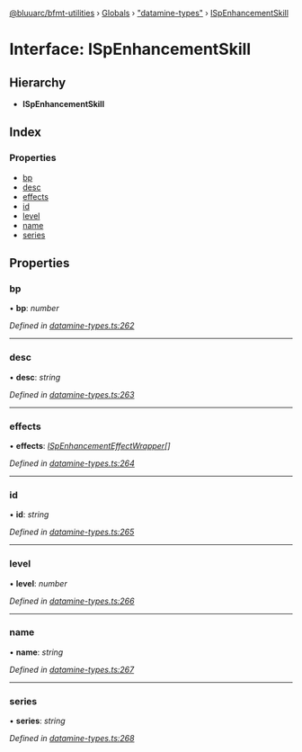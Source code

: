 [@bluuarc/bfmt-utilities](../README.md) › [Globals](../globals.md) › ["datamine-types"](../modules/_datamine_types_.md) › [ISpEnhancementSkill](_datamine_types_.ispenhancementskill.md)

# Interface: ISpEnhancementSkill

## Hierarchy

* **ISpEnhancementSkill**

## Index

### Properties

* [bp](_datamine_types_.ispenhancementskill.md#bp)
* [desc](_datamine_types_.ispenhancementskill.md#desc)
* [effects](_datamine_types_.ispenhancementskill.md#effects)
* [id](_datamine_types_.ispenhancementskill.md#id)
* [level](_datamine_types_.ispenhancementskill.md#level)
* [name](_datamine_types_.ispenhancementskill.md#name)
* [series](_datamine_types_.ispenhancementskill.md#series)

## Properties

###  bp

• **bp**: *number*

*Defined in [datamine-types.ts:262](https://github.com/BluuArc/bfmt-utilities/blob/master/src/datamine-types.ts#L262)*

___

###  desc

• **desc**: *string*

*Defined in [datamine-types.ts:263](https://github.com/BluuArc/bfmt-utilities/blob/master/src/datamine-types.ts#L263)*

___

###  effects

• **effects**: *[ISpEnhancementEffectWrapper](_datamine_types_.ispenhancementeffectwrapper.md)[]*

*Defined in [datamine-types.ts:264](https://github.com/BluuArc/bfmt-utilities/blob/master/src/datamine-types.ts#L264)*

___

###  id

• **id**: *string*

*Defined in [datamine-types.ts:265](https://github.com/BluuArc/bfmt-utilities/blob/master/src/datamine-types.ts#L265)*

___

###  level

• **level**: *number*

*Defined in [datamine-types.ts:266](https://github.com/BluuArc/bfmt-utilities/blob/master/src/datamine-types.ts#L266)*

___

###  name

• **name**: *string*

*Defined in [datamine-types.ts:267](https://github.com/BluuArc/bfmt-utilities/blob/master/src/datamine-types.ts#L267)*

___

###  series

• **series**: *string*

*Defined in [datamine-types.ts:268](https://github.com/BluuArc/bfmt-utilities/blob/master/src/datamine-types.ts#L268)*
